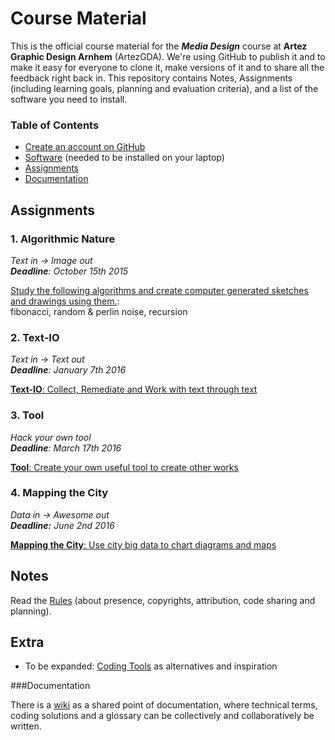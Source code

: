 # Course Material

This is the official course material for the ***Media Design*** course at **Artez Graphic Design Arnhem** (ArtezGDA). We're using GitHub to publish it and to make it easy for everyone to clone it, make versions of it and to share all the feedback right back in. This repository contains Notes, Assignments (including learning goals, planning and evaluation criteria), and a list of the software you need to install.

### Table of Contents

- [Create an account on GitHub](GitHub.md)
- [Software](Software.md) (needed to be installed on your laptop)
- [Assignments](#assignments)
- [Documentation](https://github.com/ArtezGDA/Algorithmic-Nature/wiki)

## Assignments

### 1. Algorithmic Nature
*Text in -> Image out*  
_**Deadline**: October 15th 2015_

[Study the following algorithms and create computer generated sketches and drawings using them.](AlgorithmicNature.md):  
fibonacci, random & perlin noise, recursion

### 2. Text-IO
*Text in -> Text out*  
_**Deadline**: January 7th 2016_

[**Text-IO**: Collect, Remediate and Work with text through text](textIO.md)

### 3. Tool

*Hack your own tool*  
_**Deadline**: March 17th 2016_

[**Tool**: Create your own useful tool to create other works](Tool.md)

### 4. Mapping the City

*Data in -> Awesome out*  
_**Deadline:** June 2nd 2016_

[**Mapping the City**: Use city big data to chart diagrams and maps](MappingTheCity.md)

## Notes

Read the [Rules](Rules.md) (about presence, copyrights, attribution, code sharing and planning).

## Extra

- To be expanded: [Coding Tools](CodingTools.md) as alternatives and inspiration

###Documentation

There is a [wiki](https://github.com/ArtezGDA/Algorithmic-Nature/wiki) as a shared point of documentation, where technical terms, coding solutions and a glossary can be collectively and collaboratively be written.
